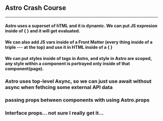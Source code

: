 ## Astro Crash Course
___

#### Astro uses a superset of hTML and it is dynamic. We can put JS expresion inside of { } and it will get evaluated.
#### We can also add JS vars inside of a Front Matter (every thing inside of a triple --- at the top) and use it in HTML inside of a { }
#### We can put styles inside of <style></style> tags in Astro, and style in Astro are scoped, any style within a component is portrayed only inside of that component(page).

### Astro uses top-level Async, so we can just use await without async when fethcing some external API data

### passing props between components with using Astro.props
### Interface props... not sure I really get it...